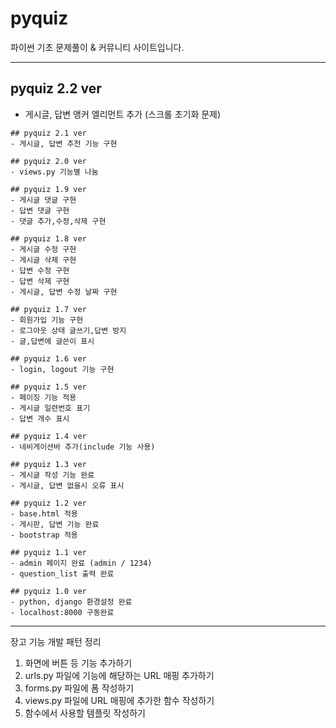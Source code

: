# pyquiz

파이썬 기초 문제풀이 & 커뮤니티 사이트입니다.

---
## pyquiz 2.2 ver
- 게시글, 답변 앵커 엘리먼트 추가
(스크롤 초기화 문제)
```
## pyquiz 2.1 ver
- 게시글, 답변 추천 기능 구현
```
```
## pyquiz 2.0 ver
- views.py 기능별 나눔
```
```
## pyquiz 1.9 ver
- 게시글 댓글 구현
- 답변 댓글 구현
- 댓글 추가,수정,삭제 구현
```
```
## pyquiz 1.8 ver
- 게시글 수정 구현
- 게시글 삭제 구현
- 답변 수정 구현
- 답변 삭제 구현
- 게시글, 답변 수정 날짜 구현
```
```
## pyquiz 1.7 ver
- 회원가입 기능 구현
- 로그아웃 상태 글쓰기,답변 방지
- 글,답변에 글쓴이 표시
```
```
## pyquiz 1.6 ver
- login, logout 기능 구현
```
```
## pyquiz 1.5 ver
- 페이징 기능 적용
- 게시글 일련번호 표기
- 답변 개수 표시
```
```
## pyquiz 1.4 ver
- 네비게이션바 추가(include 기능 사용)
```
```
## pyquiz 1.3 ver
- 게시글 작성 기능 완료
- 게시글, 답변 없을시 오류 표시
```
```
## pyquiz 1.2 ver
- base.html 적용
- 게시판, 답변 기능 완료
- bootstrap 적용
```
```
## pyquiz 1.1 ver
- admin 페이지 완료 (admin / 1234)
- question_list 출력 완료
```
```
## pyquiz 1.0 ver
- python, django 환경설정 완료
- localhost:8000 구동완료
```

---
장고 기능 개발 패턴 정리

1. 화면에 버튼 등 기능 추가하기
2. urls.py 파일에 기능에 해당하는 URL 매핑 추가하기
3. forms.py 파일에 폼 작성하기
4. views.py 파일에 URL 매핑에 추가한 함수 작성하기
5. 함수에서 사용할 템플릿 작성하기
